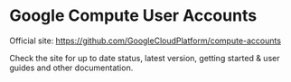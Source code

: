 Google Compute User Accounts
============================

Official site: https://github.com/GoogleCloudPlatform/compute-accounts

Check the site for up to date status, latest version, getting started & user
guides and other documentation.
